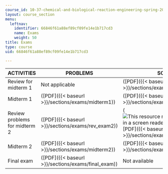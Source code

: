 ```yaml
---
course_id: 10-37-chemical-and-biological-reaction-engineering-spring-2007
layout: course_section
menu:
  leftnav:
    identifier: 66846f61a88ef89cf09fe14e1b717cd3
    name: Exams
    weight: 50
title: Exams
type: course
uid: 66846f61a88ef89cf09fe14e1b717cd3

---
```


| ACTIVITIES | PROBLEMS | SOLUTIONS |
| --- | --- | --- |
| Review for midterm 1 | Not applicable | ([PDF]({{< baseurl >}}/sections/exams/ex1_rev_03212007)) |
| Midterm 1 | ([PDF]({{< baseurl >}}/sections/exams/midterm1)) | ([PDF]({{< baseurl >}}/sections/exams/midterm1_key)) |
| Review problems for midterm 2 | ([PDF]({{< baseurl >}}/sections/exams/rev_exam2)) | (![This resource may not render correctly in a screen reader.](/images/inacessible.gif)[PDF]({{< baseurl >}}/sections/exams/rev_exam2_soln)) |
| Midterm 2 | ([PDF]({{< baseurl >}}/sections/exams/midterm2)) | ([PDF]({{< baseurl >}}/sections/exams/midterm2_key)) |
| Final exam | ([PDF]({{< baseurl >}}/sections/exams/final_exam)) | Not available
